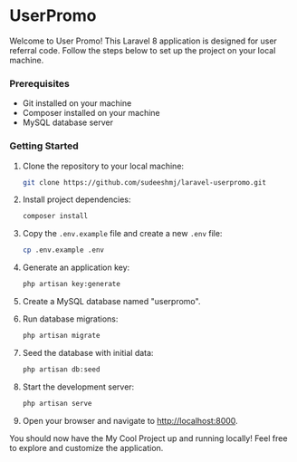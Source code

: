 # UserPromo

Welcome to User Promo! This Laravel 8 application is designed for user referral code. Follow the steps below to set up the project on your local machine.

### Prerequisites

- Git installed on your machine
- Composer installed on your machine
- MySQL database server

### Getting Started

1. Clone the repository to your local machine:

    ```bash
    git clone https://github.com/sudeeshmj/laravel-userpromo.git
    ```

2. Install project dependencies:

    ```bash
    composer install
    ```

3. Copy the `.env.example` file and create a new `.env` file:

    ```bash
    cp .env.example .env
    ```

4. Generate an application key:

    ```bash
    php artisan key:generate
    ```

5. Create a MySQL database named "userpromo".

6. Run database migrations:

    ```bash
    php artisan migrate
    ```

7. Seed the database with initial data:

    ```bash
    php artisan db:seed
    ```

8. Start the development server:

    ```bash
    php artisan serve
    ```

9. Open your browser and navigate to [http://localhost:8000](http://localhost:8000).

You should now have the My Cool Project up and running locally! Feel free to explore and customize the application.
